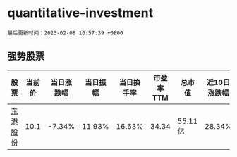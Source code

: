 # quantitative-investment

`最后更新时间：2023-02-08 10:57:39 +0800`

## 强势股票

|股票|当前价|当日涨跌幅|当日振幅|当日换手率|市盈率TTM|总市值|近10日涨跌幅|
|----|----|----|----|----|----|----|----|
|[东港股份](https://xueqiu.com/S/SZ002117)|10.1|-7.34%|11.93%|16.63%|34.34|55.11亿|28.34%|
